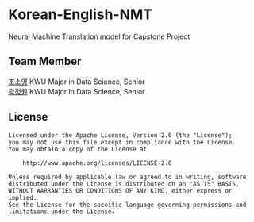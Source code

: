 # Korean-English-NMT
 Neural Machine Translation model for Capstone Project

## Team Member

[조소영](https://github.com/SoYoungCho) KWU Major in Data Science, Senior  
[곽정원](https://github.com/jeongwonkwak) KWU Major in Data Science, Senior  

## License  
```
Licensed under the Apache License, Version 2.0 (the "License");   
you may not use this file except in compliance with the License.  
You may obtain a copy of the License at  
  
    http://www.apache.org/licenses/LICENSE-2.0  
  
Unless required by applicable law or agreed to in writing, software  
distributed under the License is distributed on an "AS IS" BASIS,  
WITHOUT WARRANTIES OR CONDITIONS OF ANY KIND, either express or implied.  
See the License for the specific language governing permissions and  
limitations under the License.  
```
